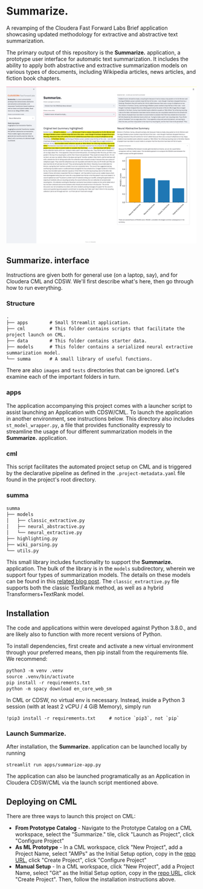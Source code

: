 # **Summarize.**
A revamping of the Cloudera Fast Forward Labs Brief application showcasing updated methodology for extractive and abstractive text summarization. 

The primary output of this repository is the **Summarize.** application, a prototype user interface for automatic text summarization. It includes the ability to apply both abstractive and extractive summarization models on various types of documents, including Wikipedia articles, news articles, and fiction book chapters. 

![](images/summarize_full_screengrab.png)


## **Summarize.** interface
Instructions are given both for general use (on a laptop, say), and for Cloudera CML and CDSW. We'll first describe what's here, then go through how to run everything.

### Structure
```
.
├── apps        # Small Streamlit application.
├── cml         # This folder contains scripts that facilitate the project launch on CML.
├── data        # This folder contains starter data.
├── models      # This folder contains a serialized neural extractive summarization model.
└── summa       # A small library of useful functions.
```
There are also `images` and `tests` directories that can be ignored. Let's examine each of the important folders in turn.

### apps
The application accompanying this project comes with a launcher script to assist launching an Application with CDSW/CML. To launch the application in another environment, see instructions below. This directory also includes `st_model_wrapper.py`, a file that provides functionality expressly to streamline the usage of four different summarization models in the **Summarize.** application. 

### cml
This script facilitates the automated project setup on CML and is triggered by the declarative pipeline as defined in the `.project-metadata.yaml` file found in the project's root directory.

### summa
```
summa
├── models
│   ├── classic_extractive.py
│   ├── neural_abstractive.py
│   └── neural_extractive.py
├── highlighting.py
├── wiki_parsing.py
└── utils.py
```

This small library includes functionality to support the **Summarize.** application. The bulk of the library is in the `models` subdirectory, wherein we support four types of summarization models. The details on these models can be found in this [related blog post](LINK). The `classic_extractive.py` file supports both the classic TextRank method, as well as a hybrid Transformers+TextRank model. 


## Installation
The code and applications within were developed against Python 3.8.0., and are likely also to function with more recent versions of Python. 

To install dependencies, first create and activate a new virtual environment through your preferred means, then pip install from the requirements file. We recommend:

```
python3 -m venv .venv
source .venv/bin/activate
pip install -r requirements.txt
python -m spacy download en_core_web_sm
```
In CML or CDSW, no virtual env is necessary. Instead, inside a Python 3 session (with at least 2 vCPU / 4 GiB Memory), simply run
```
!pip3 install -r requirements.txt     # notice `pip3`, not `pip`
```

### Launch **Summarize.**
After installation, the **Summarize.** application can be launched locally by running

```
streamlit run apps/summarize-app.py 
```
The application can also be launched programatically as an Application in Cloudera CDSW/CML via the launch script mentioned above. 


## Deploying on CML
There are three ways to launch this project on CML:

* **From Prototype Catalog** - Navigate to the Prototype Catalog on a CML workspace, select the "Summarize." tile, click "Launch as Project", click "Configure Project"
* **As ML Prototype** - In a CML workspace, click "New Project", add a Project Name, select "AMPs" as the Initial Setup option, copy in the [repo URL](LINK), click "Create Project", click "Configure Project"
* **Manual Setup** - In a CML workspace, click "New Project", add a Project Name, select "Git" as the Initial Setup option, copy in the [repo URL](LINK), click "Create Project". Then, follow the installation instructions above.

